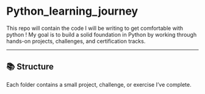 # Python_learning_journey
This repo will contain the code I will be writing to get comfortable with python ! 
My goal is to build a solid foundation in Python by working through hands-on projects, challenges, and certification tracks.

---

## 📚 Structure

Each folder contains a small project, challenge, or exercise I’ve complete.
